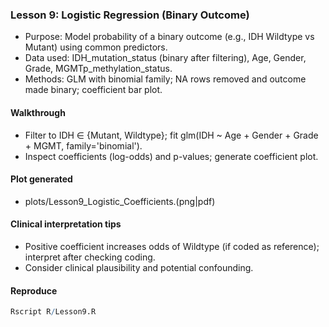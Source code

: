 ### Lesson 9: Logistic Regression (Binary Outcome)

- Purpose: Model probability of a binary outcome (e.g., IDH Wildtype vs Mutant) using common predictors.
- Data used: IDH_mutation_status (binary after filtering), Age, Gender, Grade, MGMTp_methylation_status.
- Methods: GLM with binomial family; NA rows removed and outcome made binary; coefficient bar plot.

#### Walkthrough
- Filter to IDH ∈ {Mutant, Wildtype}; fit glm(IDH ~ Age + Gender + Grade + MGMT, family='binomial').
- Inspect coefficients (log-odds) and p-values; generate coefficient plot.

#### Plot generated
- plots/Lesson9_Logistic_Coefficients.(png|pdf)

#### Clinical interpretation tips
- Positive coefficient increases odds of Wildtype (if coded as reference); interpret after checking coding.
- Consider clinical plausibility and potential confounding.

#### Reproduce
```r
Rscript R/Lesson9.R
```



